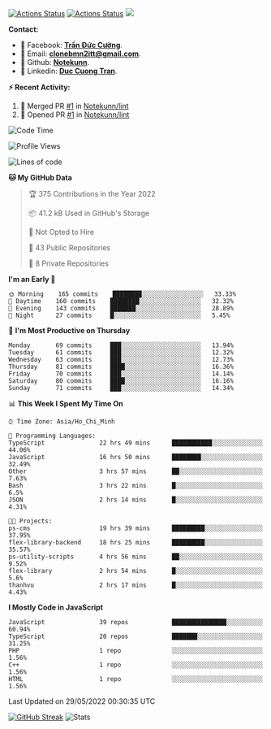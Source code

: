 [![Actions Status](https://github.com/Notekunn/Notekunn/workflows/wakatime-stats/badge.svg)](https://github.com/Notekunn/Notekunn/actions)
[![Actions Status](https://github.com/Notekunn/Notekunn/workflows/update-gh-activity/badge.svg)](https://github.com/Notekunn/Notekunn/actions)
![](https://visitor-badge.glitch.me/badge?page_id=notekunn.notekunn)

<!--![Notekunn](https://count.getloli.com/get/@notekunn)-->

<!--![Meme](https://media1.tenor.com/images/1c6140897565e34a4e98f618e220dc0d/tenor.gif)-->

<!--![Personal npm card](https://i.imgur.com/mi8nZo1.png)-->

**Contact:**

- 🐋 Facebook: **[Trần Đức Cường](https://www.facebook.com/ShiinDz)**.
- 🐍 Email: **[clonebmn2itt@gmail.com](mailto:clonebmn2itt@gmail.com)**.
- 🐬 Github: **[Notekunn](https://github.com/Notekunn)**.
- 🐬 Linkedin: **[Duc Cuong Tran](https://www.linkedin.com/in/notekunn/)**.

**:zap: Recent Activity:**

<!--START_SECTION:activity-->
1. 🎉 Merged PR [#1](https://github.com/Notekunn/lint/pull/1) in [Notekunn/lint](https://github.com/Notekunn/lint)
2. 💪 Opened PR [#1](https://github.com/Notekunn/lint/pull/1) in [Notekunn/lint](https://github.com/Notekunn/lint)
<!--END_SECTION:activity-->

<!--START_SECTION:waka-->
![Code Time](http://img.shields.io/badge/Code%20Time-0%20secs-blue)

![Profile Views](http://img.shields.io/badge/Profile%20Views-1-blue)

![Lines of code](https://img.shields.io/badge/From%20Hello%20World%20I%27ve%20Written-333%20Thousand%20lines%20of%20code-blue)

**🐱 My GitHub Data** 

> 🏆 375 Contributions in the Year 2022
 > 
> 📦 41.2 kB Used in GitHub's Storage 
 > 
> 🚫 Not Opted to Hire
 > 
> 📜 43 Public Repositories 
 > 
> 🔑 8 Private Repositories  
 > 
**I'm an Early 🐤** 

```text
🌞 Morning    165 commits    ████████░░░░░░░░░░░░░░░░░   33.33% 
🌆 Daytime    160 commits    ████████░░░░░░░░░░░░░░░░░   32.32% 
🌃 Evening    143 commits    ███████░░░░░░░░░░░░░░░░░░   28.89% 
🌙 Night      27 commits     █░░░░░░░░░░░░░░░░░░░░░░░░   5.45%

```
📅 **I'm Most Productive on Thursday** 

```text
Monday       69 commits     ███░░░░░░░░░░░░░░░░░░░░░░   13.94% 
Tuesday      61 commits     ███░░░░░░░░░░░░░░░░░░░░░░   12.32% 
Wednesday    63 commits     ███░░░░░░░░░░░░░░░░░░░░░░   12.73% 
Thursday     81 commits     ████░░░░░░░░░░░░░░░░░░░░░   16.36% 
Friday       70 commits     ███░░░░░░░░░░░░░░░░░░░░░░   14.14% 
Saturday     80 commits     ████░░░░░░░░░░░░░░░░░░░░░   16.16% 
Sunday       71 commits     ███░░░░░░░░░░░░░░░░░░░░░░   14.34%

```


📊 **This Week I Spent My Time On** 

```text
⌚︎ Time Zone: Asia/Ho_Chi_Minh

💬 Programming Languages: 
TypeScript               22 hrs 49 mins      ███████████░░░░░░░░░░░░░░   44.06% 
JavaScript               16 hrs 50 mins      ████████░░░░░░░░░░░░░░░░░   32.49% 
Other                    3 hrs 57 mins       ██░░░░░░░░░░░░░░░░░░░░░░░   7.63% 
Bash                     3 hrs 22 mins       █░░░░░░░░░░░░░░░░░░░░░░░░   6.5% 
JSON                     2 hrs 14 mins       █░░░░░░░░░░░░░░░░░░░░░░░░   4.31%

🐱‍💻 Projects: 
ps-cms                   19 hrs 39 mins      █████████░░░░░░░░░░░░░░░░   37.95% 
flex-library-backend     18 hrs 25 mins      █████████░░░░░░░░░░░░░░░░   35.57% 
ps-utility-scripts       4 hrs 56 mins       ██░░░░░░░░░░░░░░░░░░░░░░░   9.52% 
flex-library             2 hrs 54 mins       █░░░░░░░░░░░░░░░░░░░░░░░░   5.6% 
thanhvu                  2 hrs 17 mins       █░░░░░░░░░░░░░░░░░░░░░░░░   4.43%

```

**I Mostly Code in JavaScript** 

```text
JavaScript               39 repos            ███████████████░░░░░░░░░░   60.94% 
TypeScript               20 repos            ███████░░░░░░░░░░░░░░░░░░   31.25% 
PHP                      1 repo              ░░░░░░░░░░░░░░░░░░░░░░░░░   1.56% 
C++                      1 repo              ░░░░░░░░░░░░░░░░░░░░░░░░░   1.56% 
HTML                     1 repo              ░░░░░░░░░░░░░░░░░░░░░░░░░   1.56%

```



 Last Updated on 29/05/2022 00:30:35 UTC
<!--END_SECTION:waka-->
<!--START_SECTION:random-qoutes-->
<!--END_SECTION:random-qoutes-->

[![GitHub Streak](http://github-readme-streak-stats.herokuapp.com?user=notekunn&theme=radical&date_format=j%2Fn%5B%2FY%5D)](https://git.io/streak-stats)
![Stats](https://github-readme-stats.vercel.app/api?username=notekunn&show_icons=true&theme=radical&count_private=true)



